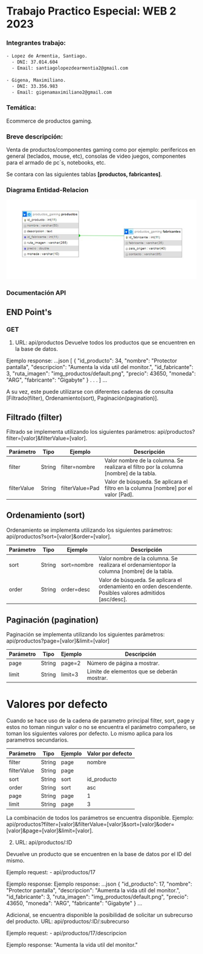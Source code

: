 # Trabajo Practico Especial: WEB 2 2023

### Integrantes trabajo:
    - Lopez de Armentia, Santiago.
      - DNI: 37.014.604
      - Email: santiagolopezdearmentia2@gmail.com
      
    - Gigena, Maximiliano.
      - DNI: 33.356.983
      - Email: gigenamaximiliano2@gmail.com

### Temática:
  Ecommerce de productos gaming.

### Breve descripción:
  Venta de productos/componentes gaming como por ejemplo: perifericos en general (teclados, mouse, etc), consolas de video juegos, componentes para el armado de pc´s, notebooks, etc.
  
  Se contara con las siguientes tablas **[productos, fabricantes]**.

### Diagrama Entidad-Relacion


  ![Diagrama Entidad-Relacion](diagrama-entidad-relacion.jpg)


### Documentación API

## END Point's

### GET


1. URL: api/productos
  Devuelve todos los productos que se encuentren en la base de datos.

  Ejemplo response:
    ...json
    [
      {
        "id_producto": 34,
        "nombre": "Protector pantalla",
        "descripcion": "Aumenta la vida util del monitor.",
        "id_fabricante": 3,
        "ruta_imagen": "img_productos/default.png",
        "precio": 43650,
        "moneda": "ARG",
        "fabricante": "Gigabyte"
      }
      .
      .
      .
    ]
    ...

A su vez, este puede utilizarse con diferentes cadenas de consulta [Filtrado(filter), Ordenamiento(sort), Paginación(pagination)].

## Filtrado (filter)
  Filtrado se implementa utilizando los siguientes parámetros: api/productos?filter=[valor]&filterValue=[valor].

  | Parámetro | Tipo | Ejemplo | Descripción |
  |----------|----------|----------|----------|
  | filter    | String   | filter=nombre   | Valor nombre de la columna. Se realizara el filtro por la columna [nombre] de la tabla.|
  | filterValue    | String   | filterValue=Pad   | Valor de búsqueda. Se aplicara el filtro en la columna [nombre] por el valor [Pad]. |



## Ordenamiento (sort)
  Ordenamiento se implementa utilizando los siguientes parámetros: api/productos?sort=[valor]&order=[valor].

  | Parámetro | Tipo | Ejemplo | Descripción |
  |----------|----------|----------|----------|
  | sort    | String   | sort=nombre   | Valor nombre de la columna. Se realizara el ordenamientopor la columna [nombre] de la tabla.|
  | order    | String   | order=desc   | Valor de búsqueda. Se aplicara el ordenamiento en orden descendente. Posibles valores admitidos [asc/desc]. |

## Paginación (pagination)
  Paginación se implementa utilizando los siguientes parámetros: api/productos?page=[valor]&limit=[valor]

  | Parámetro | Tipo | Ejemplo | Descripción |
  |----------|----------|----------|----------|
  | page    | String   | page=2   | Número de página a mostrar.|
  | limit    | String   | limit=3   | Límite de elementos que se deberán mostrar. |

# Valores por defecto

  Cuando se hace uso de la cadena de parametro principal filter, sort, page y estos no toman ningun valor o no se encuentra el parámetro compañero, se toman los siguientes valores por defecto. Lo mismo aplica para los parametros secundarios.

  | Parámetro | Tipo | Ejemplo | Valor por defecto |
  |----------|----------|----------|----------|
  | filter    | String   | page   | nombre |
  | filterValue    | String   | page   |  |
  | sort    | String   | sort   | id_producto |
  | order    | String   | sort   | asc |
  | page    | String   | page  | 1 |
  | limit    | String   | page  | 3 |

La combinación de todos los parámetros se encuentra disponible. Ejemplo: api/productos?filter=[valor]&filterValue=[valor]&sort=[valor]&oder=[valor]&page=[valor]&limit=[valor].

2. URL: api/productos/:ID

  Devuelve un producto que se encuentren en la base de datos por el ID del mismo.

  Ejemplo request: 
    - api/productos/17

  Ejemplo response:
    Ejemplo response:
    ...json
    {
      "id_producto": 17,
      "nombre": "Protector pantalla",
      "descripcion": "Aumenta la vida util del monitor.",
      "id_fabricante": 3,
      "ruta_imagen": "img_productos/default.png",
      "precio": 43650,
      "moneda": "ARG",
      "fabricante": "Gigabyte"
    }
    ...

Adicional, se encuentra disponible la posibilidad de solicitar un subrecurso del producto.
  URL: api/productos/:ID/:subrecurso

  Ejemplo request:
    - api/productos/17/descripcion

  Ejemplo response:
    "Aumenta la vida util del monitor."



